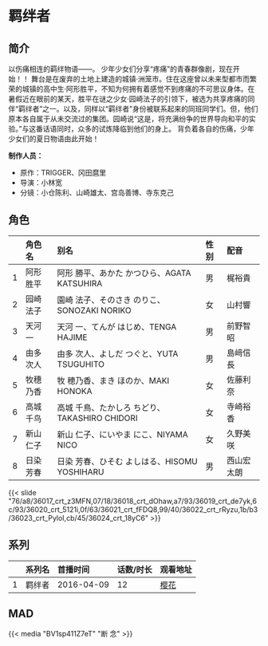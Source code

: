 # 羁绊者


## 简介

以伤痛相连的羁绊物语——。
少年少女们分享“疼痛”的青春群像剧，现在开始！！
舞台是在废弃的土地上建造的城镇·洲笼市。住在这座曾以未来型都市而繁荣的城镇的高中生·阿形胜平，不知为何拥有着感觉不到疼痛的不可思议身体。在暑假近在眼前的某天，胜平在谜之少女·园崎法子的引领下，被选为共享疼痛的同伴“羁绊者”之一。以及，同样以“羁绊者”身份被联系起来的同班同学们。但，他们原本各自属于从未交流过的集团。园崎说“这是，将充满纷争的世界导向和平的实验。”与这番话语同时，众多的试炼降临到他们的身上。
背负着各自的伤痛，少年少女们的夏日物语由此开始！

**制作人员：**
- 原作：TRIGGER、冈田麿里
- 导演：小林宽
- 分镜：小仓陈利、山崎雄太、宫岛善博、寺东克己

## 角色

|     |   角色名   |   别名  | 性别 |  配音  |
|:--- |:------  |:----      |:---  |:--   |
| 1 | 阿形胜平 | 阿形 勝平、あかた かつひら、AGATA KATSUHIRA | 男 | 梶裕貴 |
| 2 | 园崎法子 | 園崎 法子、そのさき のりこ、SONOZAKI NORIKO | 女 | 山村響 |
| 3 | 天河一 | 天河 一、てんが はじめ、TENGA HAJIME | 男 | 前野智昭 |
| 4 | 由多次人 | 由多 次人、よしだ つぐと、YUTA TSUGUHITO | 男 | 島﨑信長 |
| 5 | 牧穗乃香 | 牧 穂乃香、まき ほのか、MAKI HONOKA | 女 | 佐藤利奈 |
| 6 | 高城千鸟 | 高城 千鳥、たかしろ ちどり、TAKASHIRO CHIDORI | 女 | 寺崎裕香 |
| 7 | 新山仁子 | 新山 仁子、にいやま にこ、NIYAMA NICO | 女 | 久野美咲 |
| 8 | 日染芳春 | 日染 芳春、ひそむ よしはる、HISOMU YOSHIHARU | 男 | 西山宏太朗 |

{{< slide "76/a8/36017_crt_z3MFN,07/18/36018_crt_dOhaw,a7/93/36019_crt_de7yk,6c/93/36020_crt_5121i,0f/63/36021_crt_fFDQ8,99/40/36022_crt_rRyzu,1b/b3/36023_crt_PyloI,cb/45/36024_crt_18yC6" >}}

## 系列

|     |   系列名   |   首播时间  | 话数/时长  | 观看地址 |
|:---  |:------    |:----      |:---       |:---  |
| 1 | 羁绊者 | 2016-04-09 | 12 | [樱花](https://www.yhdmp.live/vp/16160-2-0.html)  |


## MAD

{{< media  "BV1sp411Z7eT" 
"断 念" >}}
